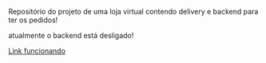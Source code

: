 Repositório do projeto de uma loja virtual contendo delivery e backend para ter os pedidos!

atualmente o backend está desligado!

[Link funcionando](https://sds2bruno-gomes.netlify.app/)
